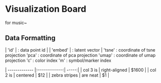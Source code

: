 # Visualization Board
  for music~

## Data Formatting
  | 'id'    | : data point id |
  | 'embed' | : latent vector |
  'tsne'  : coordinate of tsne projection
  'pca'   : coordinate of pca projection
  'umap'  : coordinate of umap projection
  'c'     : color index
  'm'     : symbol/marker index

  

| ------------- |:-------------:| -----:|
| col 3 is      | right-aligned | $1600 |
| col 2 is      | centered      |   $12 |
| zebra stripes | are neat      |    $1 |
